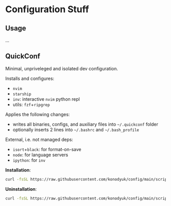 # Configuration Stuff

## Usage

...

## QuickConf

Minimal, unpriveleged and isolated dev configuration.

Installs and configures:
- `nvim`
- `starship`
- `inv`: interactive `nvim` python repl
- utils: `fzf`+`ripgrep`

Applies the following changes:
- writes all binaries, configs, and auxiliary files into `~/.quickconf` folder
- optionally inserts 2 lines into `~/.bashrc` and `~/.bash_profile`

External, i.e. not managed deps:
- `isort`+`black`: for format-on-save
- `node`: for language servers
- `ipython`: for `inv`

**Installation**:

```sh
curl -fsSL https://raw.githubusercontent.com/konodyuk/config/main/scripts/quickconf.sh | bash
```

**Uninstallation**:

```sh
curl -fsSL https://raw.githubusercontent.com/konodyuk/config/main/scripts/quickconf.sh | bash -s -- uninstall
```
